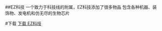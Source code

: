 ##EZ科技
一个致力于科技线的附属，EZ科技添加了很多物品
包含各种机器、装饰物、发电机和仿无尽的生物芯片

#下载
[下载 EZ科技](https://builds.guizhanss.net/haiman233/EzTech-CN/master/)
